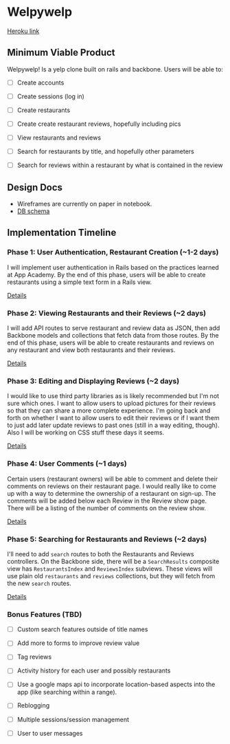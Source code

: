 # Welpywelp

[Heroku link][heroku]

[heroku]: http://welpywelp.herokuapp.com/

## Minimum Viable Product
Welpywelp! Is a yelp clone built on rails and backbone. Users will be able to:

<!-- This is a Markdown checklist. Use it to keep track of your progress! -->

- [ ] Create accounts
- [ ] Create sessions (log in)
- [ ] Create restaurants
- [ ] Create create restaurant reviews, hopefully including pics
- [ ] View restaurants and reviews
- [ ] Search for restaurants by title, and hopefully other parameters
- [ ] Search for reviews within a restaurant by what is contained in the review


## Design Docs
<!-- * [View Wireframes][views] -->
* Wireframes are currently on paper in notebook.
* [DB schema][schema]

<!-- [views]: ./docs/views.md -->
[schema]: ./docs/schema.md

## Implementation Timeline

### Phase 1: User Authentication, Restaurant Creation (~1-2 days)
I will implement user authentication in Rails based on the practices learned at
App Academy. By the end of this phase, users will be able to create restaurants using
a simple text form in a Rails view.

[Details][phase-one]

### Phase 2: Viewing Restaurants and their Reviews (~2 days)
I will add API routes to serve restaurant and review data as JSON, then add Backbone
models and collections that fetch data from those routes. By the end of this
phase, users will be able to create restaurants and reviews on any restaurant and view both restaurants and their reviews.

[Details][phase-two]

### Phase 3: Editing and Displaying Reviews (~2 days)
I would like to use third party libraries as is likely recommended but I'm not sure which ones.
I want to allow users to upload pictures for their reviews so that they can share a more complete experience. I'm going back and forth on whether I want to allow users to edit their reviews or if I want them to just add later update reviews to past ones (still in a way editing, though).
Also I will be working on CSS stuff these days it seems.

[Details][phase-three]

### Phase 4: User Comments (~1 days)
Certain users (restaurant owners) will be able to comment and delete their comments on reviews on their restaurant page. I would really like to come up with a way to determine the ownership of a restaurant on sign-up.
The comments will be added below each Review in the Review show page. There will be a listing of the number of comments on the review show.


[Details][phase-four]

### Phase 5: Searching for Restaurants and Reviews (~2 days)
I'll need to add `search` routes to both the Restaurants and Reviews controllers. On the
Backbone side, there will be a `SearchResults` composite view has `RestaurantsIndex`
and `ReviewsIndex` subviews. These views will use plain old `restaurants` and `reviews`
collections, but they will fetch from the new `search` routes.

[Details][phase-five]

### Bonus Features (TBD)
- [ ] Custom search features outside of title names
- [ ] Add more to forms to improve review value
- [ ] Tag reviews
- [ ] Activity history for each user and possibly restaurants
- [ ] Use a google maps api to incorporate location-based aspects into the app (like searching within a range).
- [ ] Reblogging
- [ ] Multiple sessions/session management
- [ ] User to user messages


[phase-one]: ./docs/phases/phase1.md
[phase-two]: ./docs/phases/phase2.md
[phase-three]: ./docs/phases/phase3.md
[phase-four]: ./docs/phases/phase4.md
[phase-five]: ./docs/phases/phase5.md
